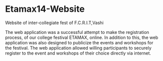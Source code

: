 # Etamax14-Website

Website of inter-collegiate fest of F.C.R.I.T,Vashi

The web application was a successful attempt to make the registration process, of our college festival ETAMAX, online. 
In addition to this, the web application was also designed to publicize the events and workshops for the festival. 
The web application allowed  willing participants to securely register to the event and workshops of their choice 
directly via internet.
